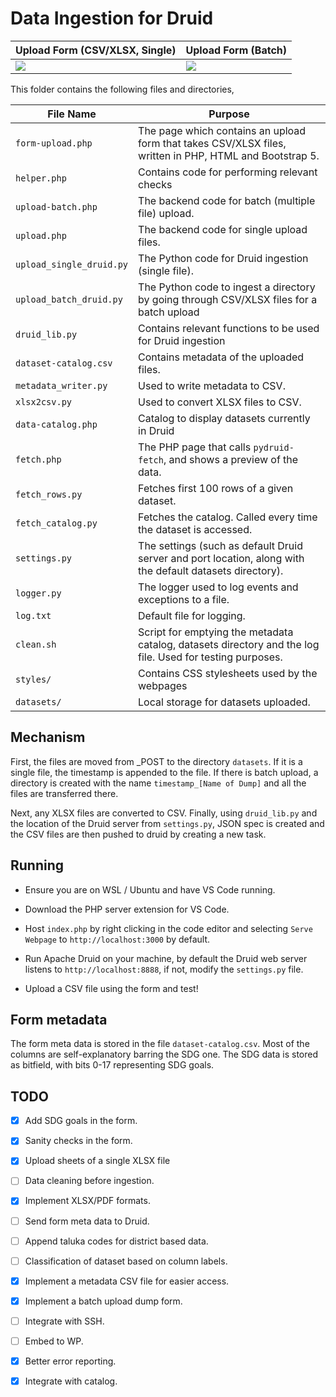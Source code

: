 # Data Ingestion for Druid

Upload Form (CSV/XLSX, Single) | Upload Form (Batch)
---|---|
![](doc/img/upload-form.png)  |  ![](doc/img/upload-form-dump.png)|

This folder contains the following files and directories, 

| File Name | Purpose |
|---|---|
| `form-upload.php` | The page which contains an upload form that takes CSV/XLSX files, written in PHP, HTML and Bootstrap 5.|
| `helper.php`  | Contains code for performing relevant checks
| `upload-batch.php` | The backend code for batch (multiple file) upload. |
| `upload.php` | The backend code for single upload files. |
| `upload_single_druid.py` | The Python code for Druid ingestion (single file). |
| `upload_batch_druid.py` | The Python code to ingest a directory by going through CSV/XLSX files for a batch upload |
| `druid_lib.py` | Contains relevant functions to be used for Druid ingestion |
| `dataset-catalog.csv` | Contains metadata of the uploaded files. |
| `metadata_writer.py` | Used to write metadata to CSV. |
| `xlsx2csv.py` | Used to convert XLSX files to CSV. |
| `data-catalog.php` | Catalog to display datasets currently in Druid |
| `fetch.php` | The PHP page that calls `pydruid-fetch`, and shows a preview of the data. |
| `fetch_rows.py` | Fetches first 100 rows of a given dataset. |
| `fetch_catalog.py` | Fetches the catalog. Called every time the dataset is accessed. |
| `settings.py` | The settings (such as default Druid server and port location, along with the default datasets directory).  |
| `logger.py` | The logger used to log events and exceptions to a file. |
| `log.txt` | Default file for logging. |
| `clean.sh` | Script for emptying the metadata catalog, datasets directory and the log file. Used for testing purposes. |
| `styles/` | Contains CSS stylesheets used by the webpages |
| `datasets/` | Local storage for datasets uploaded. |

## Mechanism

First, the files are moved from _POST to the directory `datasets`. If it is a single file, the timestamp is appended to the file. If there is batch upload, a directory is created with the name `timestamp_[Name of Dump]` and all the files are transferred there.

Next, any XLSX files are converted to CSV. Finally, using `druid_lib.py` and the location of the Druid server from `settings.py`, JSON spec is created and the CSV files are then pushed to druid by creating a new task.

## Running

* Ensure you are on WSL / Ubuntu and have VS Code running.

* Download the PHP server extension for VS Code.

* Host `index.php` by right clicking in the code editor and selecting `Serve Webpage` to `http://localhost:3000` by default.

* Run Apache Druid on your machine, by default the Druid web server listens to `http://localhost:8888`, if not, modify the `settings.py` file.

* Upload a CSV file using the form and test!

## Form metadata

The form meta data is stored in the file `dataset-catalog.csv`. Most of the columns are self-explanatory barring the SDG one. The SDG data is stored as bitfield, with bits 0-17 representing SDG goals.

## TODO

- [X] Add SDG goals in the form. 

- [X] Sanity checks in the form.

- [X] Upload sheets of a single XLSX file

- [ ] Data cleaning before ingestion.

- [X] Implement XLSX/PDF formats.

- [ ] Send form meta data to Druid.

- [ ] Append taluka codes for district based data.

- [ ] Classification of dataset based on column labels.

- [X] Implement a metadata CSV file for easier access.

- [X] Implement a batch upload dump form.

- [ ] Integrate with SSH.

- [ ] Embed to WP.

- [X] Better error reporting.

- [X] Integrate with catalog.
